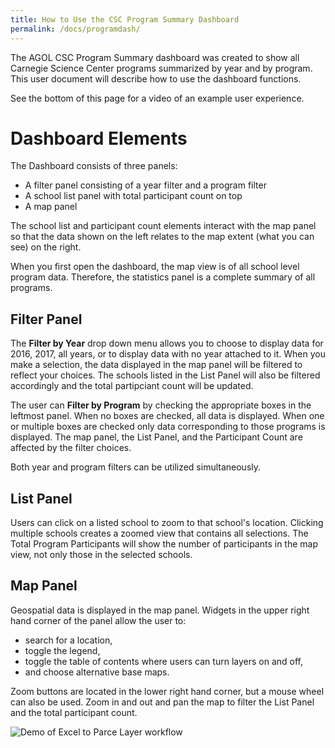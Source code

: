 ```yaml
---
title: How to Use the CSC Program Summary Dashboard
permalink: /docs/programdash/
---
```


The AGOL CSC Program Summary dashboard was created to show all Carnegie Science Center programs summarized by year and by program. This user document will describe how to use the dashboard functions.

See the bottom of this page for a video of an example user experience.

# Dashboard Elements

The Dashboard consists of three panels: 
* A filter panel consisting of a year filter and a program filter
* A school list panel with total participant count on top
* A map panel

The school list and participant count elements interact with the map panel so that the data shown on the left relates to the map extent (what you can see) on the right.

When you first open the dashboard, the map view is of all school level program data. Therefore, the statistics panel is a complete summary of all programs.

## Filter Panel

The **Filter by Year** drop down menu allows you to choose to display data for 2016, 2017, all years, or to display data with no year attached to it. When you make a selection, the data displayed in the map panel will be filtered to reflect your choices. The schools listed in the List Panel will also be filtered accordingly and the total partipciant count will be updated.

The user can **Filter by Program** by checking the appropriate boxes in the leftmost panel. When no boxes are checked, all data is displayed. When one or multiple boxes are checked only data corresponding to those programs is displayed. The map panel, the List Panel, and the Participant Count are affected by the filter choices.

Both year and program filters can be utilized simultaneously.

## List Panel

Users can click on a listed school to zoom to that school's location. Clicking multiple schools creates a zoomed view that contains all selections. The Total Program Participants will show the number of participants in the map view, not only those in the selected schools. 

## Map Panel

Geospatial data is displayed in the map panel. Widgets in the upper right hand corner of the panel allow the user to:
* search for a location, 
* toggle the legend, 
* toggle the table of contents where users can turn layers on and off, 
* and choose alternative base maps. 

Zoom buttons are located in the lower right hand corner, but a mouse wheel can also be used. Zoom in and out and pan the map to filter the List Panel and the total participant count.

![Demo of Excel to Parce Layer workflow]({{site.img_folder}}ProgramDashboardHowTo.gif)